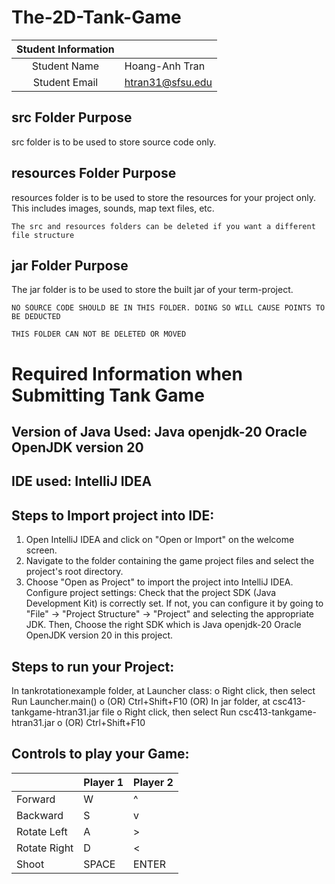 # The-2D-Tank-Game


| Student Information |                      |
|:-------------------:|----------------------|
|  Student Name       |   Hoang-Anh Tran     |
|  Student Email      |   htran31@sfsu.edu   |

## src Folder Purpose 
src folder is to be used to store source code only.

## resources Folder Purpose 
resources folder is to be used to store the resources for your project only. This includes images, sounds, map text files, etc.

`The src and resources folders can be deleted if you want a different file structure`

## jar Folder Purpose 
The jar folder is to be used to store the built jar of your term-project.

`NO SOURCE CODE SHOULD BE IN THIS FOLDER. DOING SO WILL CAUSE POINTS TO BE DEDUCTED`

`THIS FOLDER CAN NOT BE DELETED OR MOVED`

# Required Information when Submitting Tank Game

## Version of Java Used: Java openjdk-20 Oracle OpenJDK version 20

## IDE used: IntelliJ IDEA

## Steps to Import project into IDE:
1. Open IntelliJ IDEA and click on "Open or Import" on the welcome screen.
2. Navigate to the folder containing the game project files and select the project's root directory.
3. Choose "Open as Project" to import the project into IntelliJ IDEA.
Configure project settings:
Check that the project SDK (Java Development Kit) is correctly set. 
If not, you can configure it by going to "File" -> "Project Structure" -> "Project" and selecting the appropriate JDK.
Then, Choose the right SDK which is Java openjdk-20 Oracle OpenJDK version 20 in this project.
 
## Steps to run your Project:
In tankrotationexample folder, at Launcher class:
o Right click, then select Run Launcher.main()
o (OR) Ctrl+Shift+F10
(OR)
In jar folder, at csc413-tankgame-htran31.jar file
o Right click, then select Run csc413-tankgame-htran31.jar
o (OR) Ctrl+Shift+F10

## Controls to play your Game:

|               | Player 1 | Player 2 |
|---------------|----------|----------|
|  Forward      |    W     |    ^     |
|  Backward     |    S     |    v     |
|  Rotate Left  |    A     |    >     |
|  Rotate Right |    D     |    <     |
|  Shoot        |  SPACE   |  ENTER   |


